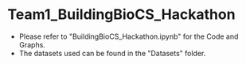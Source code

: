 # Team1_BuildingBioCS_Hackathon
* Please refer to "BuildingBioCS_Hackathon.ipynb" for the Code and Graphs.  
* The datasets used can be found in the "Datasets" folder.

